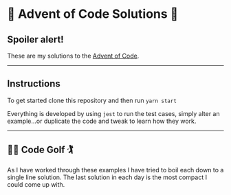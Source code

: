 # 🎄 Advent of Code Solutions 🎄

## Spoiler alert!

These are my solutions to the [Advent of Code](http://adventofcode.com/).

---

## Instructions

To get started clone this repository and then run `yarn start`

Everything is developed by using `jest` to run the test cases, simply alter an
example...or duplicate the code and tweak to learn how they work.

---

## 🏌🏻 Code Golf 🏌

As I have worked through these examples I have tried to boil each down to a
single line solution. The last solution in each day is the most compact I could
come up with.
